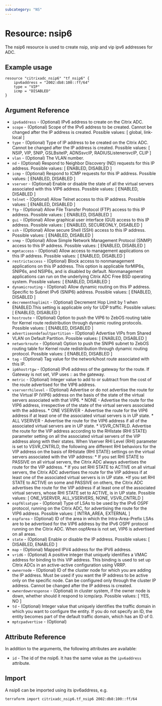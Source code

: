 ```yaml
---
subcategory: "NS"
---
```


# Resource: nsip6

The nsip6 resource is used to create nsip, snip and vip ipv6 addresses for ADC.


## Example usage

```hcl
resource "citrixadc_nsip6" "tf_nsip6" {
    ipv6address = "2002:db8:100::ff/64"
    type = "VIP"
    icmp = "DISABLED"
}
```


## Argument Reference

* `ipv6address` - (Optional) IPv6 address to create on the Citrix ADC.
* `scope` - (Optional) Scope of the IPv6 address to be created. Cannot be changed after the IP address is created. Possible values: [ global, link-local ]
* `type` - (Optional) Type of IP address to be created on the Citrix ADC. Cannot be changed after the IP address is created. Possible values: [ NSIP, VIP, SNIP, GSLBsiteIP, ADNSsvcIP, RADIUSListenersvcIP, CLIP ]
* `vlan` - (Optional) The VLAN number.
* `nd` - (Optional) Respond to Neighbor Discovery (ND) requests for this IP address. Possible values: [ ENABLED, DISABLED ]
* `icmp` - (Optional) Respond to ICMP requests for this IP address. Possible values: [ ENABLED, DISABLED ]
* `vserver` - (Optional) Enable or disable the state of all the virtual servers associated with this VIP6 address. Possible values: [ ENABLED, DISABLED ]
* `telnet` - (Optional) Allow Telnet access to this IP address. Possible values: [ ENABLED, DISABLED ]
* `ftp` - (Optional) Allow File Transfer Protocol (FTP) access to this IP address. Possible values: [ ENABLED, DISABLED ]
* `gui` - (Optional) Allow graphical user interface (GUI) access to this IP address. Possible values: [ ENABLED, SECUREONLY, DISABLED ]
* `ssh` - (Optional) Allow secure Shell (SSH) access to this IP address. Possible values: [ ENABLED, DISABLED ]
* `snmp` - (Optional) Allow Simple Network Management Protocol (SNMP) access to this IP address. Possible values: [ ENABLED, DISABLED ]
* `mgmtaccess` - (Optional) Allow access to management applications on this IP address. Possible values: [ ENABLED, DISABLED ]
* `restrictaccess` - (Optional) Block access to nonmanagement applications on this IP address. This option is applicable forMIP6s, SNIP6s, and NSIP6s, and is disabled by default. Nonmanagement applications can run on the underlying Citrix ADC Free BSD operating system. Possible values: [ ENABLED, DISABLED ]
* `dynamicrouting` - (Optional) Allow dynamic routing on this IP address. Specific to Subnet IPv6 (SNIP6) address. Possible values: [ ENABLED, DISABLED ]
* `decrementhoplimit` - (Optional) Decrement Hop Limit by 1 when ENABLED.This setting is applicable only for UDP traffic. Possible values: [ ENABLED, DISABLED ]
* `hostroute` - (Optional) Option to push the VIP6 to ZebOS routing table for Kernel route redistribution through dynamic routing protocols. Possible values: [ ENABLED, DISABLED ]
* `advertiseondefaultpartition` - (Optional) Advertise VIPs from Shared VLAN on Default Partition. Possible values: [ ENABLED, DISABLED ]
* `networkroute` - (Optional) Option to push the SNIP6 subnet to ZebOS routing table for Kernel route redistribution through dynamic routing protocol. Possible values: [ ENABLED, DISABLED ]
* `tag` - (Optional) Tag value for the network/host route associated with this IP.
* `ip6hostrtgw` - (Optional) IPv6 address of the gateway for the route. If Gateway is not set, VIP uses :: as the gateway.
* `metric` - (Optional) Integer value to add to or subtract from the cost of the route advertised for the VIP6 address.
* `vserverrhilevel` - (Optional) Advertise or do not advertise the route for the Virtual IP (VIP6) address on the basis of the state of the virtual servers associated with that VIP6. * NONE - Advertise the route for the VIP6 address, irrespective of the state of the virtual servers associated with the address. * ONE VSERVER - Advertise the route for the VIP6 address if at least one of the associated virtual servers is in UP state. * ALL VSERVER - Advertise the route for the VIP6 address if all of the associated virtual servers are in UP state. * VSVR_CNTRLD.   Advertise the route for the VIP address according to the  RHIstate (RHI STATE) parameter setting on all the associated virtual servers of the VIP address along with their states. When Vserver RHI Level (RHI) parameter is set to VSVR_CNTRLD, the following are different RHI behaviors for the VIP address on the basis of RHIstate (RHI STATE) settings on the virtual servers associated with the VIP address: * If you set RHI STATE to PASSIVE on all virtual servers, the Citrix ADC always advertises the route for the VIP address. * If you set RHI STATE to ACTIVE on all virtual servers, the Citrix ADC advertises the route for the VIP address if at least one of the associated virtual servers is in UP state. \*If you set RHI STATE to ACTIVE on some and PASSIVE on others, the Citrix ADC advertises the route for the VIP address if at least one of the associated virtual servers, whose RHI STATE set to ACTIVE, is in UP state. Possible values: [ ONE_VSERVER, ALL_VSERVERS, NONE, VSVR_CNTRLD ]
* `ospf6lsatype` - (Optional) Type of LSAs to be used by the IPv6 OSPF protocol, running on the Citrix ADC, for advertising the route for the VIP6 address. Possible values: [ INTRA_AREA, EXTERNAL ]
* `ospfarea` - (Optional) ID of the area in which the Intra-Area-Prefix LSAs are to be advertised for the VIP6 address by the IPv6 OSPF protocol running on the Citrix ADC. When ospfArea is not set, VIP6 is advertised on all areas.
* `state` - (Optional) Enable or disable the IP address. Possible values: [ DISABLED, ENABLED ]
* `map` - (Optional) Mapped IPV4 address for the IPV6 address.
* `vrid6` - (Optional) A positive integer that uniquely identifies a VMAC address for binding to this VIP address. This binding is used to set up Citrix ADCs in an active-active configuration using VRRP.
* `ownernode` - (Optional) ID of the cluster node for which you are adding the IP address. Must be used if you want the IP address to be active only on the specific node. Can be configured only through the cluster IP address. Cannot be changed after the IP address is created.
* `ownerdownresponse` - (Optional) in cluster system, if the owner node is down, whether should it respond to icmp/arp. Possible values: [ YES, NO ]
* `td` - (Optional) Integer value that uniquely identifies the traffic domain in which you want to configure the entity. If you do not specify an ID, the entity becomes part of the default traffic domain, which has an ID of 0.
* `mptcpadvertise` - (Optional)


## Attribute Reference

In addition to the arguments, the following attributes are available:

* `id` - The id of the nsip6. It has the same value as the `ipv6address` attribute.


## Import

A nsip6 can be imported using its ipv6address, e.g.

```shell
terraform import citrixadc_nsip6.tf_nsip6 2002:db8:100::ff/64
```
